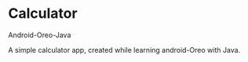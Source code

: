 # Calculator 

Android-Oreo-Java

A simple calculator app, created while learning android-Oreo with Java.
